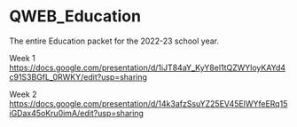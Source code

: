 # QWEB_Education
The entire Education packet for the 2022-23 school year.

Week 1 https://docs.google.com/presentation/d/1iJT84aY_KyY8el1tQZWYloyKAYd4c91S3BGfL_0RWKY/edit?usp=sharing

Week 2 https://docs.google.com/presentation/d/14k3afzSsuYZ25EV45ElWYfeERq15iGDax45oKru0imA/edit?usp=sharing
